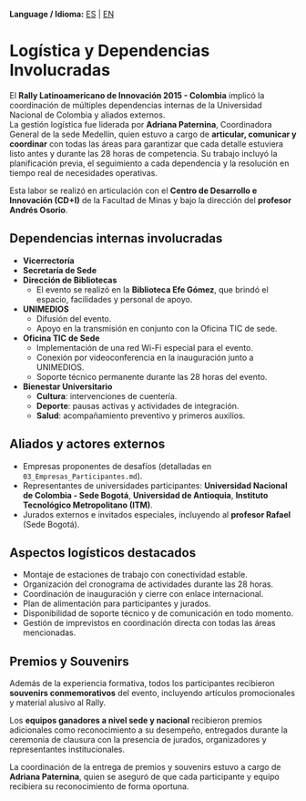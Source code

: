 **Language / Idioma:** [ES](../es/08_Logistica_y_Dependencias.md) | [EN](../en/08_Logistics_and_Dependencies.md)

# Logística y Dependencias Involucradas

El **Rally Latinoamericano de Innovación 2015 - Colombia** implicó la coordinación de múltiples dependencias internas de la Universidad Nacional de Colombia y aliados externos.  
La gestión logística fue liderada por **Adriana Paternina**, Coordinadora General de la sede Medellín, quien estuvo a cargo de **articular, comunicar y coordinar** con todas las áreas para garantizar que cada detalle estuviera listo antes y durante las 28 horas de competencia. Su trabajo incluyó la planificación previa, el seguimiento a cada dependencia y la resolución en tiempo real de necesidades operativas.

Esta labor se realizó en articulación con el **Centro de Desarrollo e Innovación (CD+I)** de la Facultad de Minas y bajo la dirección del **profesor Andrés Osorio**.

## Dependencias internas involucradas

- **Vicerrectoría**
- **Secretaría de Sede**
- **Dirección de Bibliotecas**  
  - El evento se realizó en la **Biblioteca Efe Gómez**, que brindó el espacio, facilidades y personal de apoyo.
- **UNIMEDIOS**  
  - Difusión del evento.  
  - Apoyo en la transmisión en conjunto con la Oficina TIC de sede.
- **Oficina TIC de Sede**  
  - Implementación de una red Wi-Fi especial para el evento.  
  - Conexión por videoconferencia en la inauguración junto a UNIMEDIOS.  
  - Soporte técnico permanente durante las 28 horas del evento.
- **Bienestar Universitario**  
  - **Cultura**: intervenciones de cuentería.  
  - **Deporte**: pausas activas y actividades de integración.  
  - **Salud**: acompañamiento preventivo y primeros auxilios.

## Aliados y actores externos

- Empresas proponentes de desafíos (detalladas en `03_Empresas_Participantes.md`).  
- Representantes de universidades participantes: **Universidad Nacional de Colombia - Sede Bogotá**, **Universidad de Antioquia**, **Instituto Tecnológico Metropolitano (ITM)**.  
- Jurados externos e invitados especiales, incluyendo al **profesor Rafael** (Sede Bogotá).

## Aspectos logísticos destacados

- Montaje de estaciones de trabajo con conectividad estable.  
- Organización del cronograma de actividades durante las 28 horas.  
- Coordinación de inauguración y cierre con enlace internacional.  
- Plan de alimentación para participantes y jurados.  
- Disponibilidad de soporte técnico y de comunicación en todo momento.  
- Gestión de imprevistos en coordinación directa con todas las áreas mencionadas.

## Premios y Souvenirs

Además de la experiencia formativa, todos los participantes recibieron **souvenirs conmemorativos** del evento, incluyendo artículos promocionales y material alusivo al Rally.  

Los **equipos ganadores a nivel sede y nacional** recibieron premios adicionales como reconocimiento a su desempeño, entregados durante la ceremonia de clausura con la presencia de jurados, organizadores y representantes institucionales.  

La coordinación de la entrega de premios y souvenirs estuvo a cargo de **Adriana Paternina**, quien se aseguró de que cada participante y equipo recibiera su reconocimiento de forma oportuna.
